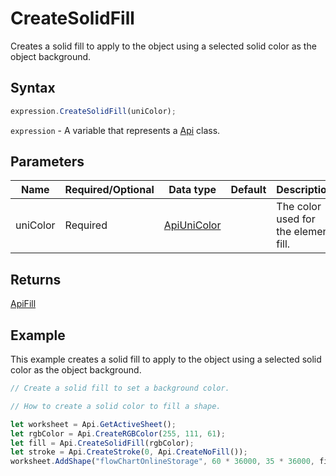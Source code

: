 # CreateSolidFill

Creates a solid fill to apply to the object using a selected solid color as the object background.

## Syntax

```javascript
expression.CreateSolidFill(uniColor);
```

`expression` - A variable that represents a [Api](../Api.md) class.

## Parameters

| **Name** | **Required/Optional** | **Data type** | **Default** | **Description** |
| ------------- | ------------- | ------------- | ------------- | ------------- |
| uniColor | Required | [ApiUniColor](../../ApiUniColor/ApiUniColor.md) |  | The color used for the element fill. |

## Returns

[ApiFill](../../ApiFill/ApiFill.md)

## Example

This example creates a solid fill to apply to the object using a selected solid color as the object background.

```javascript editor-xlsx
// Create a solid fill to set a background color.

// How to create a solid color to fill a shape.

let worksheet = Api.GetActiveSheet();
let rgbColor = Api.CreateRGBColor(255, 111, 61);
let fill = Api.CreateSolidFill(rgbColor);
let stroke = Api.CreateStroke(0, Api.CreateNoFill());
worksheet.AddShape("flowChartOnlineStorage", 60 * 36000, 35 * 36000, fill, stroke, 0, 2 * 36000, 1, 3 * 36000);
```
